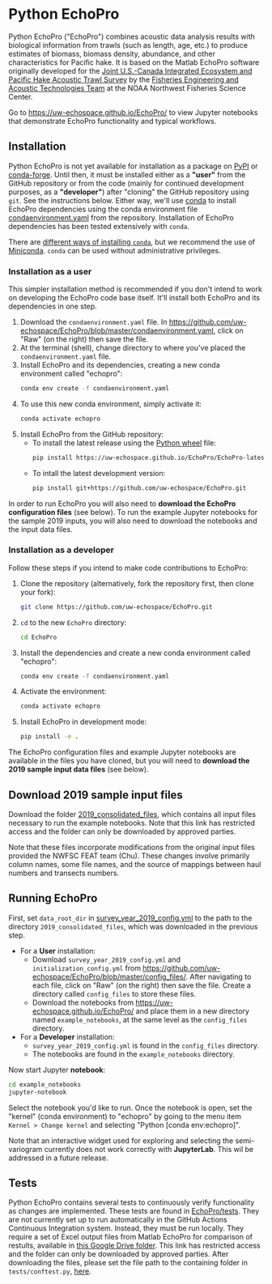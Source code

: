 # Python EchoPro

Python EchoPro ("EchoPro") combines acoustic data analysis results with biological information from trawls (such as length, age, etc.) to produce estimates of biomass, biomass density, abundance, and other characteristics for Pacific hake. It is based on the Matlab EchoPro software originally developed for the [Joint U.S.-Canada Integrated Ecosystem and Pacific Hake Acoustic Trawl Survey](https://www.fisheries.noaa.gov/west-coast/science-data/joint-us-canada-integrated-ecosystem-and-pacific-hake-acoustic-trawl-survey) by the [Fisheries Engineering and Acoustic Technologies Team](https://www.fisheries.noaa.gov/west-coast/sustainable-fisheries/fisheries-engineering-and-acoustic-technologies-team) at the NOAA Northwest Fisheries Science Center.

Go to https://uw-echospace.github.io/EchoPro/ to view Jupyter notebooks that demonstrate EchoPro functionality and typical workflows.

## Installation

Python EchoPro is not yet available for installation as a package on [PyPI](https://pypi.org/) or [conda-forge](https://conda-forge.org/). Until then, it must be installed either as a **"user"** from the GitHub repository or from the code (mainly for continued development purposes, as a **"developer"**) after "cloning" the GitHub repository using `git`. See the instructions below. Either way, we'll use [conda](https://docs.conda.io) to install EchoPro dependencies using the conda environment file [condaenvironment.yaml](https://github.com/uw-echospace/EchoPro/blob/master/condaenvironment.yaml) from the repository. Installation of EchoPro dependencies has been tested extensively with `conda`. 

There are [different ways of installing `conda`](https://oceanhackweek.org/resources/prep/conda.html#installing-conda), but we recommend the use of [Miniconda](https://docs.conda.io/en/latest/miniconda.html). `conda` can be used without administrative privileges.

### Installation as a user

This simpler installation method is recommended if you don't intend to work on developing the EchoPro code base itself. It'll install both EchoPro and its dependencies in one step.

1. Download the `condaenvironment.yaml` file. In https://github.com/uw-echospace/EchoPro/blob/master/condaenvironment.yaml, click on "Raw" (on the right) then save the file.
2. At the terminal (shell), change directory to where you've placed the `condaenvironment.yaml` file.
3. Install EchoPro and its dependencies, creating a new conda environment called "echopro": 
    ```bash
    conda env create -f condaenvironment.yaml
    ```
4. To use this new conda environment, simply activate it: 
    ```bash
    conda activate echopro
    ```
5. Install EchoPro from the GitHub repository:
    - To install the latest release using the [Python wheel](https://realpython.com/python-wheels/) file:
        ```bash
        pip install https://uw-echospace.github.io/EchoPro/EchoPro-latest-py3-none-any.whl
        ```
    - To intall the latest development version:
        ```bash
        pip install git+https://github.com/uw-echospace/EchoPro.git
        ```

In order to run EchoPro you will also need to **download the EchoPro configuration files** (see below). To run the example Jupyter notebooks for the sample 2019 inputs, you will also need to download the notebooks and the input data files.

### Installation as a developer

Follow these steps if you intend to make code contributions to EchoPro:

1. Clone the repository (alternatively, fork the repository first, then clone your fork):
    ```bash
    git clone https://github.com/uw-echospace/EchoPro.git
    ```
2. `cd` to the new `EchoPro` directory:
    ```bash
    cd EchoPro
    ```
3. Install the dependencies and create a new conda environment called "echopro": 
    ```bash
    conda env create -f condaenvironment.yaml
    ```
4. Activate the environment: 
    ```bash
    conda activate echopro
    ```
5. Install EchoPro in development mode:
    ```bash
    pip install -e .
    ```

The EchoPro configuration files and example Jupyter notebooks are available in the files you have cloned, but you will need to **download the 2019 sample input data files** (see below).

## Download 2019 sample input files

Download the folder [2019_consolidated_files](https://drive.google.com/drive/folders/13o1z5ebn3G05kAmfAVYJ3QqNEgxL8xxw?usp=sharing),
which contains all input files necessary to run the example notebooks. Note that this link has restricted access and the folder can only be downloaded by approved parties.

Note that these files incorporate modifications from the original input files provided the NWFSC FEAT team (Chu). These changes involve primarily column names, some file names, and the source of mappings between haul numbers and transects numbers.

## Running EchoPro

First, set `data_root_dir` in [survey_year_2019_config.yml](https://github.com/uw-echospace/EchoPro/blob/master/config_files/survey_year_2019_config.yml)
to the path to the directory `2019_consolidated_files`, which was downloaded in the previous step.

- For a **User** installation:
    - Download `survey_year_2019_config.yml` and `initialization_config.yml` from https://github.com/uw-echospace/EchoPro/blob/master/config_files/. After navigating to each file, click on "Raw" (on the right) then save the file. Create a directory called `config_files` to store these files.
    - Download the notebooks from https://uw-echospace.github.io/EchoPro/ and place them in a new directory named `example_notebooks`, at the same level as the `config_files` directory.
- For a **Developer** installation:
    - `survey_year_2019_config.yml` is found in the `config_files` directory.
    - The notebooks are found in the `example_notebooks` directory.

Now start Jupyter **notebook**:
```bash
cd example_notebooks
jupyter-notebook
```

Select the notebook you'd like to run. Once the notebook is open, set the "kernel" (conda environment) to "echopro" by going to the menu item `Kernel > Change kernel` and selecting "Python [conda env:echopro]".

Note that an interactive widget used for exploring and selecting the semi-variogram currently does not work correctly with **JupyterLab**. This wil be addressed in a future release.

## Tests

Python EchoPro contains several tests to continuously verify functionality as changes are implemented. These tests are found in [EchoPro/tests](https://github.com/uw-echospace/EchoPro/tree/master/EchoPro/tests). They are not currently set up to run automatically in the GitHub Actions Continuous Integration system. Instead, they must be run locally. They require a set of Excel output files from Matlab EchoPro for comparison of restults, available in [this Google Drive folder](https://drive.google.com/drive/folders/1_sUDUJY_e6M9cB3n5uibWeoukPqFP8ZO?usp=drive_link). This link has restricted access and the folder can only be downloaded by approved parties. After downloading the files, please set the file path to the containing folder in `tests/conftest.py`, [here](https://github.com/uw-echospace/EchoPro/blob/master/EchoPro/tests/conftest.py#L45).

